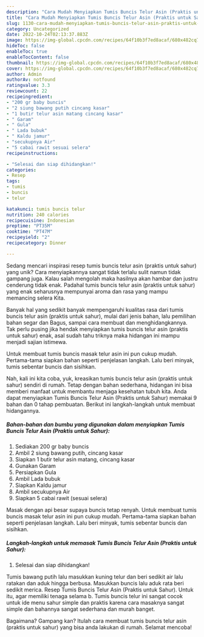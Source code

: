 ```yaml
---
description: "Cara Mudah Menyiapkan Tumis Buncis Telur Asin (Praktis untuk Sahur) yang Mantap"
title: "Cara Mudah Menyiapkan Tumis Buncis Telur Asin (Praktis untuk Sahur) yang Mantap"
slug: 1130-cara-mudah-menyiapkan-tumis-buncis-telur-asin-praktis-untuk-sahur-yang-mantap
category: Uncategorized
date: 2022-10-24T02:13:37.883Z
image: https://img-global.cpcdn.com/recipes/64f10b3f7ed8acaf/680x482cq70/tumis-buncis-telur-asin-praktis-untuk-sahur-foto-resep-utama.jpg
hideToc: false
enableToc: true
enableTocContent: false
thumbnail: https://img-global.cpcdn.com/recipes/64f10b3f7ed8acaf/680x482cq70/tumis-buncis-telur-asin-praktis-untuk-sahur-foto-resep-utama.jpg
cover: https://img-global.cpcdn.com/recipes/64f10b3f7ed8acaf/680x482cq70/tumis-buncis-telur-asin-praktis-untuk-sahur-foto-resep-utama.jpg
author: Admin
authorAv: notfound
ratingvalue: 3.3
reviewcount: 22
recipeingredient:
- "200 gr baby buncis"
- "2 siung bawang putih cincang kasar"
- "1 butir telur asin matang cincang kasar"
- " Garam"
- " Gula"
- " Lada bubuk"
- " Kaldu jamur"
- "secukupnya Air"
- "5 cabai rawit sesuai selera"
recipeinstructions:

- "Selesai dan siap dihidangkan!"
categories:
- Resep
tags:
- tumis
- buncis
- telur

katakunci: tumis buncis telur 
nutrition: 240 calories
recipecuisine: Indonesian
preptime: "PT35M"
cooktime: "PT47M"
recipeyield: "2"
recipecategory: Dinner

---
```





Sedang mencari inspirasi resep tumis buncis telur asin (praktis untuk sahur) yang unik? Cara menyiapkannya sangat tidak terlalu sulit namun tidak gampang juga. Kalau salah mengolah maka hasilnya akan hambar dan justru cenderung tidak enak. Padahal tumis buncis telur asin (praktis untuk sahur) yang enak seharusnya mempunyai aroma dan rasa yang mampu memancing selera Kita.





Banyak hal yang sedikit banyak mempengaruhi kualitas rasa dari tumis buncis telur asin (praktis untuk sahur), mulai dari jenis bahan, lalu pemilihan bahan segar dan Bagus, sampai cara membuat dan menghidangkannya. Tak perlu pusing jika hendak menyiapkan tumis buncis telur asin (praktis untuk sahur) enak,      asal sudah tahu triknya maka hidangan ini mampu menjadi sajian istimewa.














Untuk membuat tumis buncis masak telur asin ini pun cukup mudah. Pertama-tama siapkan bahan seperti penjelasan langkah. Lalu beri minyak, tumis sebentar buncis dan sisihkan.






Nah, kali ini kita coba, yuk, kreasikan tumis buncis telur asin (praktis untuk sahur) sendiri di rumah. Tetap dengan bahan sederhana, hidangan ini bisa memberi manfaat untuk membantu menjaga kesehatan tubuh kita. Anda dapat menyiapkan Tumis Buncis Telur Asin (Praktis untuk Sahur) memakai 9 bahan dan 0 tahap pembuatan. Berikut ini langkah-langkah untuk membuat hidangannya.

<!--inarticleads1-->

##### Bahan-bahan dan bumbu yang digunakan dalam menyiapkan Tumis Buncis Telur Asin (Praktis untuk Sahur):

1. Sediakan 200 gr baby buncis
1. Ambil 2 siung bawang putih, cincang kasar
1. Siapkan 1 butir telur asin matang, cincang kasar
1. Gunakan  Garam
1. Persiapkan  Gula
1. Ambil  Lada bubuk
1. Siapkan  Kaldu jamur
1. Ambil secukupnya Air
1. Siapkan 5 cabai rawit (sesuai selera)


Masak dengan api besar supaya buncis tetap renyah. Untuk membuat tumis buncis masak telur asin ini pun cukup mudah. Pertama-tama siapkan bahan seperti penjelasan langkah. Lalu beri minyak, tumis sebentar buncis dan sisihkan. 

<!--inarticleads2-->

##### Langkah-langkah untuk memasak Tumis Buncis Telur Asin (Praktis untuk Sahur):


1. Selesai dan siap dihidangkan!

Tumis bawang putih lalu masukkan kuning telur dan beri sedikit air lalu ratakan dan aduk hingga berbusa. Masukkan buncis lalu aduk rata beri sedikit merica. Resep Tumis Buncis Telur Asin (Praktis untuk Sahur). Untuk itu, agar memiliki tenaga selama b. Tumis buncis telur ini sangat cocok untuk ide menu sahur simple dan praktis karena cara masaknya sangat simple dan bahannya sangat sederhana dan murah banget. 

Bagaimana? Gampang kan? Itulah cara membuat tumis buncis telur asin (praktis untuk sahur) yang bisa anda lakukan di rumah. Selamat mencoba!
